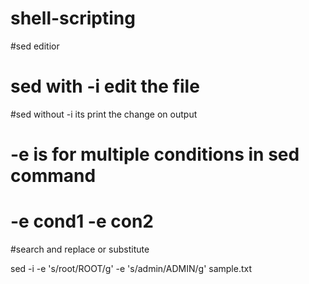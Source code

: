 # shell-scripting

#sed editior

# sed with -i edit the file
#sed without -i its print the change on output

# -e is for multiple conditions in sed command
# -e cond1 -e con2

#search and replace or substitute

sed -i -e 's/root/ROOT/g' -e 's/admin/ADMIN/g' sample.txt

